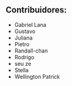 ## **Contribuidores:**
- Gabriel Lana
- Gustavo
- Juliana
- Pietro
- Randall-chan
- Rodrigo
- seu ze
- Stella
- Wellington Patrick